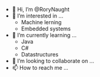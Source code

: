 - 👋 Hi, I’m @RoryNaught
- 👀 I’m interested in ...
  - Machine lerning
  - Embedded systems
- 🌱 I’m currently learning ...
  - Java
  - C#
  - Datastructures
- 💞️ I’m looking to collaborate on ...
- 📫 How to reach me ...

<!---
RoryNaught/RoryNaught is a ✨ special ✨ repository because its `README.md` (this file) appears on your GitHub profile.
You can click the Preview link to take a look at your changes.
--->
